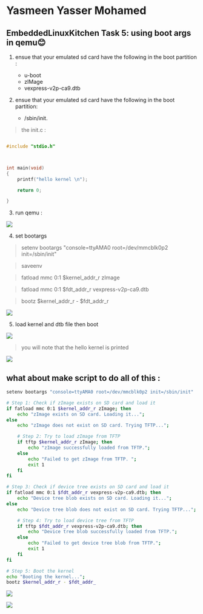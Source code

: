 # Yasmeen Yasser Mohamed
## EmbeddedLinuxKitchen Task 5: using boot args in qemu😊

1. ensue that your emulated sd card have the following in the boot partition :
   - u-boot
   - zIMage 
   - vexpress-v2p-ca9.dtb

2. ensue that your emulated sd card have the following in the boot partition:
   - /sbin/init.

 > the init.c :

```c 

#include "stdio.h"



int main(void)
{
	printf("hello kernel \n");

	return 0;

}

```


3. run qemu :

![](1.png "")

4. set bootargs 
> setenv bootargs "console=ttyAMA0 root=/dev/mmcblk0p2 init=/sbin/init"

>saveenv

>fatload mmc 0:1 $kernel_addr_r zImage

>fatload mmc 0:1 $fdt_addr_r vexpress-v2p-ca9.dtb

>bootz $kernel_addr_r - $fdt_addr_r 

![](2.png "")

5. load kernel and dtb file then boot 

![](3.png "")

> you will note that the hello kernel is printed 

![](4.png "")


## what about make script to do all of this :


```bash
setenv bootargs "console=ttyAMA0 root=/dev/mmcblk0p2 init=/sbin/init"

# Step 1: Check if zImage exists on SD card and load it
if fatload mmc 0:1 $kernel_addr_r zImage; then
    echo "zImage exists on SD card. Loading it...";
else
    echo "zImage does not exist on SD card. Trying TFTP...";

    # Step 2: Try to load zImage from TFTP
    if tftp $kernel_addr_r zImage; then
        echo "zImage successfully loaded from TFTP.";
    else
        echo "Failed to get zImage from TFTP. ";
        exit 1
    fi
fi

# Step 3: Check if device tree exists on SD card and load it
if fatload mmc 0:1 $fdt_addr_r vexpress-v2p-ca9.dtb; then
    echo "Device tree blob exists on SD card. Loading it...";
else
    echo "Device tree blob does not exist on SD card. Trying TFTP...";

    # Step 4: Try to load device tree from TFTP
    if tftp $fdt_addr_r vexpress-v2p-ca9.dtb; then
        echo "Device tree blob successfully loaded from TFTP.";
    else
        echo "Failed to get device tree blob from TFTP.";
        exit 1
    fi
fi

# Step 5: Boot the kernel
echo "Booting the kernel...";
bootz $kernel_addr_r - $fdt_addr_

```



![](6.png "")


![](7.png "")














